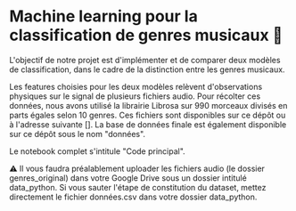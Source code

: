 # Machine learning pour la classification de genres musicaux 🎵

L'objectif de notre projet est d'implémenter et de comparer deux modèles de classification, dans le cadre de la distinction entre les genres musicaux. 

Les features choisies pour les deux modèles relèvent d'observations physiques sur le signal de plusieurs fichiers audio. Pour récolter ces données, nous avons utilisé la librairie Librosa sur 990 morceaux divisés en parts égales selon 10 genres. Ces fichiers sont disponibles sur ce dépôt ou à l'adresse suivante []. La base de données finale est également disponible sur ce dépôt sous le nom "données".

Le notebook complet s'intitule "Code principal".

⚠ Il vous faudra préalablement uploader les fichiers audio (le dossier genres_original) dans votre Google Drive sous un dossier intitulé data_python. Si vous sauter l'étape de constitution du dataset, mettez directement le fichier données.csv dans votre dossier data_python.

